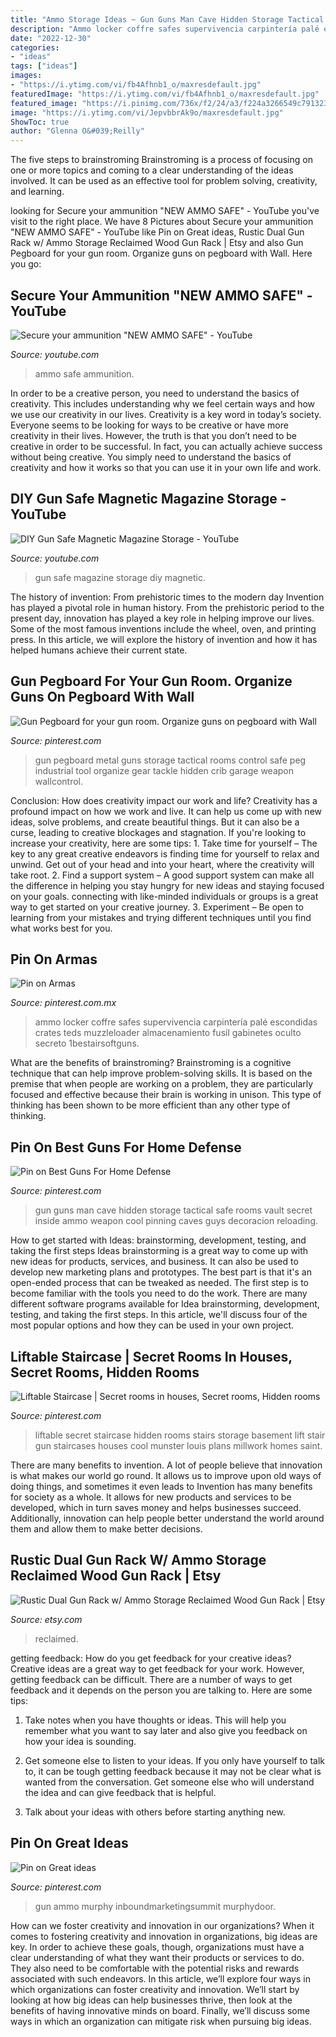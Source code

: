 ```yaml
---
title: "Ammo Storage Ideas ~ Gun Guns Man Cave Hidden Storage Tactical Safe Rooms Vault Secret Inside Ammo Weapon Cool Pinning Caves Guys Decoracion Reloading"
description: "Ammo locker coffre safes supervivencia carpintería palé escondidas crates teds muzzleloader almacenamiento fusil gabinetes oculto secreto 1bestairsoftguns"
date: "2022-12-30"
categories:
- "ideas"
tags: ["ideas"]
images:
- "https://i.ytimg.com/vi/fb4Afhnb1_o/maxresdefault.jpg"
featuredImage: "https://i.ytimg.com/vi/fb4Afhnb1_o/maxresdefault.jpg"
featured_image: "https://i.pinimg.com/736x/f2/24/a3/f224a3266549c7913234e66c9686594d--gun-safes-machine-guns.jpg"
image: "https://i.ytimg.com/vi/JepvbbrAk9o/maxresdefault.jpg"
ShowToc: true
author: "Glenna O&#039;Reilly"
---
```



The five steps to brainstroming
Brainstroming is a process of focusing on one or more topics and coming to a clear understanding of the ideas involved. It can be used as an effective tool for problem solving, creativity, and learning.

	

		
looking for Secure your ammunition &quot;NEW AMMO SAFE&quot; - YouTube you've visit to the right place. We have 8 Pictures about Secure your ammunition &quot;NEW AMMO SAFE&quot; - YouTube like Pin on Great ideas, Rustic Dual Gun Rack w/ Ammo Storage Reclaimed Wood Gun Rack | Etsy and also Gun Pegboard for your gun room. Organize guns on pegboard with Wall. Here you go:
		
    
## Secure Your Ammunition &quot;NEW AMMO SAFE&quot; - YouTube

<img loading=lazy src="https://i.ytimg.com/vi/JepvbbrAk9o/maxresdefault.jpg" onerror="this.onerror=null;this.src='https://tse1.mm.bing.net/th?id=OIP.F856jMa2aWBNZYengD7iBgHaEK&amp;pid=15.1';" alt="Secure your ammunition &quot;NEW AMMO SAFE&quot; - YouTube">

_Source: youtube.com_

>ammo safe ammunition. 

	

In order to be a creative person, you need to understand the basics of creativity. This includes understanding why we feel certain ways and how we use our creativity in our lives.
Creativity is a key word in today’s society. Everyone seems to be looking for ways to be creative or have more creativity in their lives. However, the truth is that you don’t need to be creative in order to be successful. In fact, you can actually achieve success without being creative. You simply need to understand the basics of creativity and how it works so that you can use it in your own life and work.

    
## DIY Gun Safe Magnetic Magazine Storage - YouTube

<img loading=lazy src="https://i.ytimg.com/vi/fb4Afhnb1_o/maxresdefault.jpg" onerror="this.onerror=null;this.src='https://tse3.mm.bing.net/th?id=OIP.R1U7dIRtE_OBm2A5pCUYDAHaEK&amp;pid=15.1';" alt="DIY Gun Safe Magnetic Magazine Storage - YouTube">

_Source: youtube.com_

>gun safe magazine storage diy magnetic. 

	

The history of invention: From prehistoric times to the modern day
Invention has played a pivotal role in human history. From the prehistoric period to the present day, innovation has played a key role in helping improve our lives. Some of the most famous inventions include the wheel, oven, and printing press. In this article, we will explore the history of invention and how it has helped humans achieve their current state.

    
## Gun Pegboard For Your Gun Room. Organize Guns On Pegboard With Wall

<img loading=lazy src="https://i.pinimg.com/736x/a3/aa/67/a3aa673768bd031d485abfa3e6758196--gun-wall-storage-metal-pegboard.jpg?b=t" onerror="this.onerror=null;this.src='https://tse1.mm.bing.net/th?id=OIP.lVEaWgwZ7XsbFj93LGFuhAEsDT&amp;pid=15.1';" alt="Gun Pegboard for your gun room. Organize guns on pegboard with Wall">

_Source: pinterest.com_

>gun pegboard metal guns storage tactical rooms control safe peg industrial tool organize gear tackle hidden crib garage weapon wallcontrol. 

	

Conclusion: How does creativity impact our work and life?
Creativity has a profound impact on how we work and live. It can help us come up with new ideas, solve problems, and create beautiful things. But it can also be a curse, leading to creative blockages and stagnation. If you're looking to increase your creativity, here are some tips: 1. Take time for yourself – The key to any great creative endeavors is finding time for yourself to relax and unwind. Get out of your head and into your heart, where the creativity will take root. 2. Find a support system – A good support system can make all the difference in helping you stay hungry for new ideas and staying focused on your goals. connecting with like-minded individuals or groups is a great way to get started on your creative journey. 3. Experiment – Be open to learning from your mistakes and trying different techniques until you find what works best for you.

    
## Pin On Armas

<img loading=lazy src="https://i.pinimg.com/736x/f2/24/a3/f224a3266549c7913234e66c9686594d--gun-safes-machine-guns.jpg" onerror="this.onerror=null;this.src='https://tse3.mm.bing.net/th?id=OIP.9MrHQVSvc2Yj7_qzuNu8-gHaJ3&amp;pid=15.1';" alt="Pin on Armas">

_Source: pinterest.com.mx_

>ammo locker coffre safes supervivencia carpintería palé escondidas crates teds muzzleloader almacenamiento fusil gabinetes oculto secreto 1bestairsoftguns. 

	

What are the benefits of brainstroming?
Brainstroming is a cognitive technique that can help improve problem-solving skills. It is based on the premise that when people are working on a problem, they are particularly focused and effective because their brain is working in unison. This type of thinking has been shown to be more efficient than any other type of thinking.

    
## Pin On Best Guns For Home Defense

<img loading=lazy src="https://i.pinimg.com/originals/76/1e/48/761e48aabb3c121a5f536cb27417ffc0.jpg" onerror="this.onerror=null;this.src='https://tse2.mm.bing.net/th?id=OIP.BdNEigFDSgsGyVFxVoq2DgHaJ4&amp;pid=15.1';" alt="Pin on Best Guns For Home Defense">

_Source: pinterest.com_

>gun guns man cave hidden storage tactical safe rooms vault secret inside ammo weapon cool pinning caves guys decoracion reloading. 

	

How to get started with Ideas: brainstorming, development, testing, and taking the first steps
Ideas brainstorming is a great way to come up with new ideas for products, services, and business. It can also be used to develop new marketing plans and prototypes. The best part is that it's an open-ended process that can be tweaked as needed. The first step is to become familiar with the tools you need to do the work. There are many different software programs available for Idea brainstorming, development, testing, and taking the first steps. In this article, we'll discuss four of the most popular options and how they can be used in your own project.

    
## Liftable Staircase | Secret Rooms In Houses, Secret Rooms, Hidden Rooms

<img loading=lazy src="https://i.pinimg.com/736x/18/77/8d/18778d2536e60df149070786a8550251--munster-cool-ideas.jpg" onerror="this.onerror=null;this.src='https://tse4.mm.bing.net/th?id=OIP.Mb7cF7ZKGbgftI0TsKd4OgHaJ3&amp;pid=15.1';" alt="Liftable Staircase | Secret rooms in houses, Secret rooms, Hidden rooms">

_Source: pinterest.com_

>liftable secret staircase hidden rooms stairs storage basement lift stair gun staircases houses cool munster louis plans millwork homes saint. 

	

There are many benefits to invention. A lot of people believe that innovation is what makes our world go round. It allows us to improve upon old ways of doing things, and sometimes it even leads to
Invention has many benefits for society as a whole. It allows for new products and services to be developed, which in turn saves money and helps businesses succeed. Additionally, innovation can help people better understand the world around them and allow them to make better decisions.

    
## Rustic Dual Gun Rack W/ Ammo Storage Reclaimed Wood Gun Rack | Etsy

<img loading=lazy src="https://i.etsystatic.com/14045937/r/il/cfcbdc/1846198070/il_794xN.1846198070_7m26.jpg" onerror="this.onerror=null;this.src='https://tse1.mm.bing.net/th?id=OIP.9EFTWHldn6fNZbx8kQ0IyAHaIQ&amp;pid=15.1';" alt="Rustic Dual Gun Rack w/ Ammo Storage Reclaimed Wood Gun Rack | Etsy">

_Source: etsy.com_

>reclaimed. 

	

getting feedback: How do you get feedback for your creative ideas?
Creative ideas are a great way to get feedback for your work. However, getting feedback can be difficult. There are a number of ways to get feedback and it depends on the person you are talking to. Here are some tips:
1. Take notes when you have thoughts or ideas. This will help you remember what you want to say later and also give you feedback on how your idea is sounding.

2. Get someone else to listen to your ideas. If you only have yourself to talk to, it can be tough getting feedback because it may not be clear what is wanted from the conversation. Get someone else who will understand the idea and can give feedback that is helpful.

3. Talk about your ideas with others before starting anything new.

    
## Pin On Great Ideas

<img loading=lazy src="https://i.pinimg.com/originals/c5/9a/1a/c59a1ac237af8dce03edb6d7e825e96c.jpg" onerror="this.onerror=null;this.src='https://tse4.mm.bing.net/th?id=OIP.GG-10wprpUSmADfyEyNgdAHaMH&amp;pid=15.1';" alt="Pin on Great ideas">

_Source: pinterest.com_

>gun ammo murphy inboundmarketingsummit murphydoor. 

	

How can we foster creativity and innovation in our organizations?
When it comes to fostering creativity and innovation in organizations, big ideas are key. In order to achieve these goals, though, organizations must have a clear understanding of what they want their products or services to do. They also need to be comfortable with the potential risks and rewards associated with such endeavors.
In this article, we’ll explore four ways in which organizations can foster creativity and innovation. We’ll start by looking at how big ideas can help businesses thrive, then look at the benefits of having innovative minds on board. Finally, we’ll discuss some ways in which an organization can mitigate risk when pursuing big ideas.

